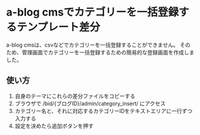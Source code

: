 # a-blog cmsでカテゴリーを一括登録するテンプレート差分

a-blog cmsは、csvなどでカテゴリーを一括登録することができません。
そのため、管理画面でカテゴリーを一括登録するための簡易的な登録画面を作成しました。

## 使い方

1. 自身のテーマにこれらの差分ファイルをコピーする
2. ブラウザで /bid/\{ブログID\}/admin/category_insert/ にアクセス
3. カテゴリー名と、それに対応するカテゴリーIDをテキストエリアに一行ずつ入力する
4. 設定を決めたら追加ボタンを押す
